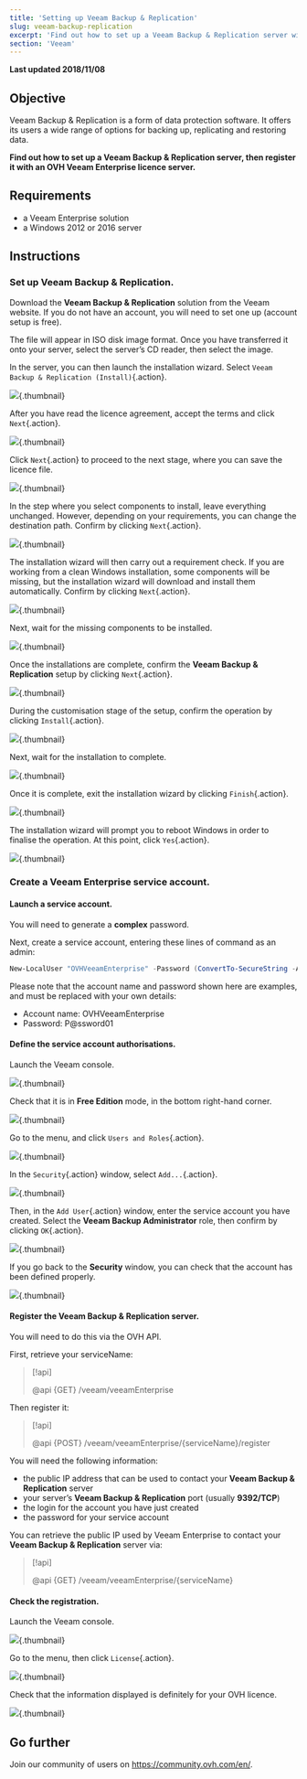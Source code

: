 ```yaml
---
title: 'Setting up Veeam Backup & Replication'
slug: veeam-backup-replication
excerpt: 'Find out how to set up a Veeam Backup & Replication server with Veeam Enterprise'
section: 'Veeam'
---
```


**Last updated 2018/11/08**

## Objective

Veeam Backup & Replication is a form of data protection software. It offers its users a wide range of options for backing up, replicating and restoring data.

**Find out how to set up a Veeam Backup & Replication server, then register it with an OVH Veeam Enterprise licence server.**


## Requirements

* a Veeam Enterprise solution
* a Windows 2012 or 2016 server

## Instructions

### Set up Veeam Backup & Replication.

Download the **Veeam Backup & Replication** solution from the Veeam website. If you do not have an account, you will need to set one up (account setup is free).

The file will appear in ISO disk image format. Once you have transferred it onto your server, select the server’s CD reader, then select the image.

In the server, you can then launch the installation wizard. Select `Veeam Backup & Replication (Install)`{.action}.

![](images/veeamBandR_inst_01.png){.thumbnail}

After you have read the licence agreement, accept the terms and click `Next`{.action}.

![](images/veeamBandR_inst_02.png){.thumbnail}

Click `Next`{.action} to proceed to the next stage, where you can save the licence file.

![](images/veeamBandR_inst_03.png){.thumbnail}

In the step where you select components to install, leave everything unchanged. However, depending on your requirements, you can change the destination path. Confirm by clicking `Next`{.action}.

![](images/veeamBandR_inst_04.png){.thumbnail}

The installation wizard will then carry out a requirement check. If you are working from a clean Windows installation, some components will be missing, but the installation wizard will download and install them automatically. Confirm by clicking `Next`{.action}.

![](images/veeamBandR_inst_05.png){.thumbnail}

Next, wait for the missing components to be installed.

![](images/veeamBandR_inst_06.png){.thumbnail}

Once the installations are complete, confirm the **Veeam Backup & Replication** setup by clicking `Next`{.action}.

![](images/veeamBandR_inst_07.png){.thumbnail}

During the customisation stage of the setup, confirm the operation by clicking `Install`{.action}.

![](images/veeamBandR_inst_08.png){.thumbnail}

Next, wait for the installation to complete.

![](images/veeamBandR_inst_09.png){.thumbnail}

Once it is complete, exit the installation wizard by clicking `Finish`{.action}.

![](images/veeamBandR_inst_10.png){.thumbnail}

The installation wizard will prompt you to reboot Windows in order to finalise the operation. At this point, click `Yes`{.action}.

![](images/veeamBandR_inst_11.png){.thumbnail}

### Create a Veeam Enterprise service account.

#### Launch a service account.

You will need to generate a **complex** password.

Next, create a service account, entering these lines of command as an admin:

```powershell
New-LocalUser "OVHVeeamEnterprise" -Password (ConvertTo-SecureString -AsPlainText "P@ssword01" -Force) -Description "OVH Service Account for Veeam Enterprise" -PasswordNeverExpires:$true -UserMayNotChangePassword:$true -AccountNeverExpires:$true
```

Please note that the account name and password shown here are examples, and must be replaced with your own details:

 * Account name: OVHVeeamEnterprise
 * Password: P@ssword01

#### Define the service account authorisations.

Launch the Veeam console.

![](images/veeamBandR_use_12.png){.thumbnail}

Check that it is in **Free Edition** mode, in the bottom right-hand corner.

![](images/veeamBandR_conf_13.PNG){.thumbnail}

Go to the menu, and click `Users and Roles`{.action}.

![](images/veeamBandR_conf_14.PNG){.thumbnail}

In the `Security`{.action} window, select `Add...`{.action}.

![](images/veeamBandR_conf_15.PNG){.thumbnail}

Then, in the `Add User`{.action} window, enter the service account you have created. Select the **Veeam Backup Administrator** role, then confirm by clicking `OK`{.action}.

![](images/veeamBandR_conf_15.PNG){.thumbnail}

If you go back to the **Security** window, you can check that the account has been defined properly.

![](images/veeamBandR_conf_16.PNG){.thumbnail}

#### Register the Veeam Backup & Replication server.

You will need to do this via the OVH API.

First, retrieve your serviceName:

> [!api]
>
> @api {GET} /veeam/veeamEnterprise
>

Then register it:

> [!api]
>
> @api {POST} /veeam/veeamEnterprise/{serviceName}/register
>

You will need the following information:

 * the public IP address that can be used to contact your **Veeam Backup & Replication** server
 * your server’s **Veeam Backup & Replication** port (usually **9392/TCP**)
 * the login for the account you have just created
 * the password for your service account

You can retrieve the public IP used by Veeam Enterprise to contact your **Veeam Backup & Replication** server via:

> [!api]
>
> @api {GET} /veeam/veeamEnterprise/{serviceName}
>

#### Check the registration.

Launch the Veeam console.

![](images/veeamBandR_use_12.png){.thumbnail}

Go to the menu, then click `License`{.action}.

![](images/veeamBandR_lic_1.png){.thumbnail}

Check that the information displayed is definitely for your OVH licence.

![](images/veeamBandR_lic_2.png){.thumbnail}

## Go further

Join our community of users on <https://community.ovh.com/en/>.
